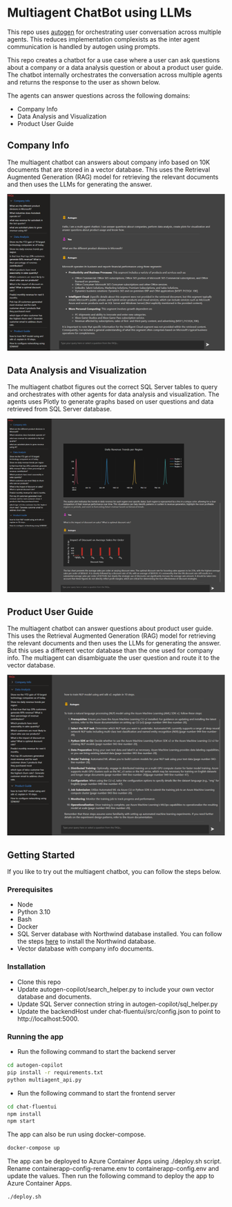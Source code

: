# Multiagent ChatBot using LLMs
This repo uses [autogen](https://github.com/microsoft/autogen) for orchestrating user conversation across multiple agents. 
This reduces implementation complexists as the inter agent communication is handled by autogen using prompts. 

This repo creates a chatbot for a use case where a user can ask questions about a company or a data analysis question or about a product user guide. The chatbot internally orchestrates the conversation across multiple agents and returns the response to the user as shown below. 

The agents can answer questions across the following domains:
- Company Info
- Data Analysis and Visualization
- Product User Guide


## Company Info
The multiagent chatbot can answers about company info based on 10K documents that are stored in a vector database. This uses the Retrieval Augmented Generation (RAG) model for retrieving the relevant documents and then uses the LLMs for generating the answer.

![Company Info](./assets/companyinfo.png)

## Data Analysis and Visualization
The multiagent chatbot figures out the correct SQL Server tables to query and orchestrates with other agents for data analysis and visualization. The agents uses Plotly to generate graphs based on user questions and data retrieved from SQL Server database.

![Data Analysis](./assets/da2.png)


## Product User Guide
The multiagent chatbot can answer questions about product user guide. This uses the Retrieval Augmented Generation (RAG) model for retrieving the relevant documents and then uses the LLMs for generating the answer. But this uses a different vector database than the one used for company info. The multiagent can disambiguate the user question and route it to the vector database.

![product guide](./assets/productguide.png)

## Getting Started
If you like to try out the multiagent chatbot, you can follow the steps below.

### Prerequisites
- Node
- Python 3.10
- Bash
- Docker
- SQL Server database with Northwind database installed. You can follow the steps [here](https://docs.microsoft.com/en-us/sql/samples/northwind-install-configure?view=sql-server-ver15&tabs=ssms) to install the Northwind database.
- Vector database with company info documents.


### Installation
- Clone this repo
- Update autogen-copilot/search_helper.py to include your own vector database and documents. 
- Update SQL Server connection string in autogen-copilot/sql_helper.py
- Update the backendHost under chat-fluentui/src/config.json to point to http://localhost:5000.


### Running the app
- Run the following command to start the backend server
```bash
cd autogen-copilot
pip install -r requirements.txt
python multiagent_api.py
```

- Run the following command to start the frontend server
```bash
cd chat-fluentui
npm install
npm start
```

The app can also be run using docker-compose. 
```bash
docker-compose up
```

The app can be deployed to Azure Container Apps using ./deploy.sh script.
Rename containerapp-config-rename.env to containerapp-config.env and update the values. Then run the following command to deploy the app to Azure Container Apps.
```bash
./deploy.sh
```





